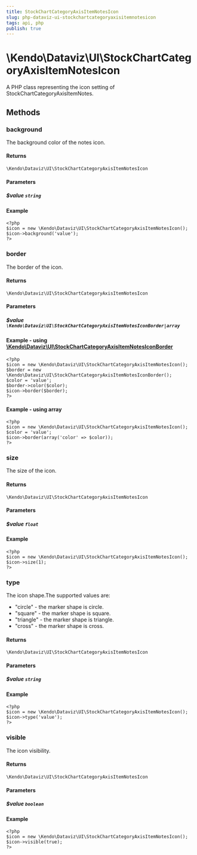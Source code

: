 ```yaml
---
title: StockChartCategoryAxisItemNotesIcon
slug: php-dataviz-ui-stockchartcategoryaxisitemnotesicon
tags: api, php
publish: true
---
```


# \Kendo\Dataviz\UI\StockChartCategoryAxisItemNotesIcon

A PHP class representing the icon setting of StockChartCategoryAxisItemNotes.


## Methods

### background
The background color of the notes icon.

#### Returns
`\Kendo\Dataviz\UI\StockChartCategoryAxisItemNotesIcon`

#### Parameters

##### $value `string`



#### Example 
    <?php
    $icon = new \Kendo\Dataviz\UI\StockChartCategoryAxisItemNotesIcon();
    $icon->background('value');
    ?>

### border

The border of the icon.

#### Returns
`\Kendo\Dataviz\UI\StockChartCategoryAxisItemNotesIcon`

#### Parameters

##### $value `\Kendo\Dataviz\UI\StockChartCategoryAxisItemNotesIconBorder|array`


#### Example - using [\Kendo\Dataviz\UI\StockChartCategoryAxisItemNotesIconBorder](/kendo-ui/api/wrappers/php/Kendo/Dataviz/UI/StockChartCategoryAxisItemNotesIconBorder)
    <?php
    $icon = new \Kendo\Dataviz\UI\StockChartCategoryAxisItemNotesIcon();
    $border = new \Kendo\Dataviz\UI\StockChartCategoryAxisItemNotesIconBorder();
    $color = 'value';
    $border->color($color);
    $icon->border($border);
    ?>

#### Example - using array

    <?php
    $icon = new \Kendo\Dataviz\UI\StockChartCategoryAxisItemNotesIcon();
    $color = 'value';
    $icon->border(array('color' => $color));
    ?>

### size
The size of the icon.

#### Returns
`\Kendo\Dataviz\UI\StockChartCategoryAxisItemNotesIcon`

#### Parameters

##### $value `float`



#### Example 
    <?php
    $icon = new \Kendo\Dataviz\UI\StockChartCategoryAxisItemNotesIcon();
    $icon->size(1);
    ?>

### type
The icon shape.The supported values are:
* "circle" - the marker shape is circle.
* "square" - the marker shape is square.
* "triangle" - the marker shape is triangle.
* "cross" - the marker shape is cross.

#### Returns
`\Kendo\Dataviz\UI\StockChartCategoryAxisItemNotesIcon`

#### Parameters

##### $value `string`



#### Example 
    <?php
    $icon = new \Kendo\Dataviz\UI\StockChartCategoryAxisItemNotesIcon();
    $icon->type('value');
    ?>

### visible
The icon visibility.

#### Returns
`\Kendo\Dataviz\UI\StockChartCategoryAxisItemNotesIcon`

#### Parameters

##### $value `boolean`



#### Example 
    <?php
    $icon = new \Kendo\Dataviz\UI\StockChartCategoryAxisItemNotesIcon();
    $icon->visible(true);
    ?>

